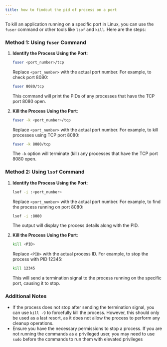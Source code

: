 ```yaml
---
title: how to findout the pid of process on a port
---
```


To kill an application running on a specific port in Linux, you can use the `fuser` command or other tools like `lsof` and `kill`. Here are the steps:

### Method 1: Using `fuser` Command

1. **Identify the Process Using the Port**:

   ```bash
   fuser <port_number>/tcp
   ```

   Replace `<port_number>` with the actual port number. For example, to check port 8080:

   ```bash
   fuser 8080/tcp
   ```

   This command will print the PIDs of any processes that have the TCP port 8080 open.

2. **Kill the Process Using the Port**:

   ```bash
   fuser -k <port_number>/tcp
   ```

   Replace `<port_number>` with the actual port number. For example, to kill processes using TCP port 8080:

   ```bash
   fuser -k 8080/tcp
   ```

   The `-k` option will terminate (kill) any processes that have the TCP port 8080 open.

### Method 2: Using `lsof` Command

1. **Identify the Process Using the Port**:

   ```bash
   lsof -i :<port_number>
   ```

   Replace `<port_number>` with the actual port number. For example, to find the process running on port 8080:

   ```bash
   lsof -i :8080
   ```

   The output will display the process details along with the PID.

2. **Kill the Process Using the Port**:

   ```bash
   kill <PID>
   ```

   Replace `<PID>` with the actual process ID. For example, to stop the process with PID 12345:

   ```bash
   kill 12345
   ```

   This will send a termination signal to the process running on the specific port, causing it to stop.

### Additional Notes

- If the process does not stop after sending the termination signal, you can use `kill -9` to forcefully kill the process. However, this should only be used as a last resort, as it does not allow the process to perform any cleanup operations.
- Ensure you have the necessary permissions to stop a process. If you are not running the commands as a privileged user, you may need to use `sudo` before the commands to run them with elevated privileges
